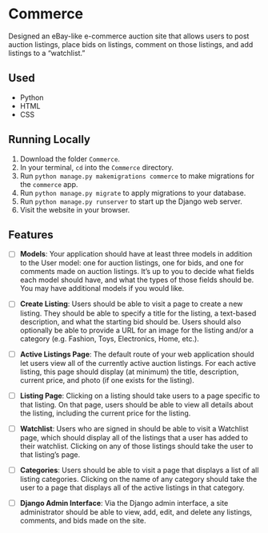 # Commerce

Designed an eBay-like e-commerce auction site that allows users to post auction listings, place bids on listings, comment on those listings, and add listings to a “watchlist.”

## Used

- Python
- HTML
- CSS

## Running Locally

1. Download the folder `Commerce`.
2. In your terminal, `cd` into the `Commerce` directory.
3. Run `python manage.py makemigrations commerce` to make migrations for the `commerce` app.
4. Run `python manage.py migrate` to apply migrations to your database.
5. Run `python manage.py runserver` to start up the Django web server.
6. Visit the website in your browser.

## Features

- [ ] **Models**: Your application should have at least three models in addition to the User model: one for auction listings, one for bids, and one for comments made on auction listings. It’s up to you to decide what fields each model should have, and what the types of those fields should be. You may have additional models if you would like.
- [ ] **Create Listing**: Users should be able to visit a page to create a new listing. They should be able to specify a title for the listing, a text-based description, and what the starting bid should be. Users should also optionally be able to provide a URL for an image for the listing and/or a category (e.g. Fashion, Toys, Electronics, Home, etc.).
- [ ] **Active Listings Page**: The default route of your web application should let users view all of the currently active auction listings. For each active listing, this page should display (at minimum) the title, description, current price, and photo (if one exists for the listing).
- [ ] **Listing Page**: Clicking on a listing should take users to a page specific to that listing. On that page, users should be able to view all details about the listing, including the current price for the listing.
- [ ] **Watchlist**: Users who are signed in should be able to visit a Watchlist page, which should display all of the listings that a user has added to their watchlist. Clicking on any of those listings should take the user to that listing’s page.
- [ ] **Categories**: Users should be able to visit a page that displays a list of all listing categories. Clicking on the name of any category should take the user to a page that displays all of the active listings in that category.
- [ ] **Django Admin Interface**: Via the Django admin interface, a site administrator should be able to view, add, edit, and delete any listings, comments, and bids made on the site.

